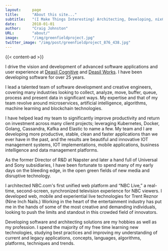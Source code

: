 ```yaml
---
layout:     page
title:      "About this site..."
subtitle:   "(I Make Things Interesting) Architecting, Developing, nixCraft, DevOps, AI/ML, Blockchain"
date:       2018-01-01
author:     "Craig Johnston"
URL:        "about/"
image:      "/img/greenfieldproject.jpg"
twitter_image: "/img/post/greenfieldproject_876_438.jpg"
---
```


{{< content-ad >}}

I drive the vision and development of advanced software applications and user experience at [Deasil Cognitive] and [Deasil Works]. I have been developing software for over 25 years.

I lead a talented team of software development and creative engineers, covering many industries looking to collect, analyze, move, buffer, queue, process and present data in significant ways. My expertise and that of my team revolve around microservices, artificial intelligence, algorithms, machine learning and blockchain technologies.

I have helped lead my team to significantly improve productivity and return on investment across many client projects; leveraging Kubernetes, Docker, Golang, Cassandra, Kafka and Elastic to name a few. My team and I are developing more productive, stable, clean and faster applications than we ever have in the past, and the results are beautiful and innovative IOT management systems, IOT implementations, mobile applications, business intelligence and data management platforms.

As the former Director of R&D at Napster and later a hand full of Universal and Sony subsidiaries, I have been fortunate to spend many of my early days on the bleeding edge, in the open green fields of new media and disruptive technology.

I architected NBC.com's first unified web platform and “NBC Live,” a real-time, second-screen, synchronized television experience for NBC viewers. I developed web, mobile and experiential live technologies for Trent Reznor (Nine Inch Nails.) Working in the heart of the entertainment industry has put me in the hands of some of the most creative and demanding individuals, looking to push the limits and standout in this crowded field of innovators.

Developing software and architecting solutions are my hobbies as well as my profession. I spend the majority of my free time learning new technologies, studying best practices and improving my understanding of current and legacy applications, concepts, languages, algorithms, platforms, techniques and trends.

[Deasil Cognitive]:https://deasilcognitive.com/
[Deasil Works]:https://deasil.works/